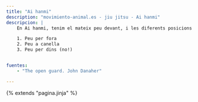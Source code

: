 ```yaml
---
title: "Ai hanmi"
description: "movimiento-animal.es - jiu jitsu - Ai hanmi"
descripcion: |
    En Ai hanmi, tenim el mateix peu devant, i les diferents posicions del nostre peu respecte del de uke són:

    1. Peu per fora
    2. Peu a canella
    3. Peu per dins (no!)


fuentes:
    - "The open guard. John Danaher"    

---
```

{% extends  "pagina.jinja" %}